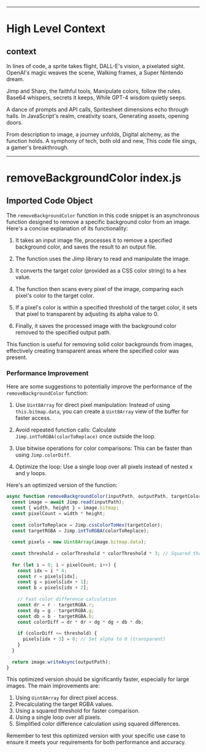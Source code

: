 

  ---
# High Level Context
## context
In lines of code, a sprite takes flight,
DALL-E's vision, a pixelated sight.
OpenAI's magic weaves the scene,
Walking frames, a Super Nintendo dream.

Jimp and Sharp, the faithful tools,
Manipulate colors, follow the rules.
Base64 whispers, secrets it keeps,
While GPT-4 wisdom quietly seeps.

A dance of prompts and API calls,
Spritesheet dimensions echo through halls.
In JavaScript's realm, creativity soars,
Generating assets, opening doors.

From description to image, a journey unfolds,
Digital alchemy, as the function holds.
A symphony of tech, both old and new,
This code file sings, a gamer's breakthrough.


---
# removeBackgroundColor index.js
## Imported Code Object
The `removeBackgroundColor` function in this code snippet is an asynchronous function designed to remove a specific background color from an image. Here's a concise explanation of its functionality:

1. It takes an input image file, processes it to remove a specified background color, and saves the result to an output file.

2. The function uses the Jimp library to read and manipulate the image.

3. It converts the target color (provided as a CSS color string) to a hex value.

4. The function then scans every pixel of the image, comparing each pixel's color to the target color.

5. If a pixel's color is within a specified threshold of the target color, it sets that pixel to transparent by adjusting its alpha value to 0.

6. Finally, it saves the processed image with the background color removed to the specified output path.

This function is useful for removing solid color backgrounds from images, effectively creating transparent areas where the specified color was present.

### Performance Improvement

Here are some suggestions to potentially improve the performance of the `removeBackgroundColor` function:

1. Use `Uint8Array` for direct pixel manipulation:
   Instead of using `this.bitmap.data`, you can create a `Uint8Array` view of the buffer for faster access.

2. Avoid repeated function calls:
   Calculate `Jimp.intToRGBA(colorToReplace)` once outside the loop.

3. Use bitwise operations for color comparisons:
   This can be faster than using `Jimp.colorDiff`.

4. Optimize the loop:
   Use a single loop over all pixels instead of nested x and y loops.

Here's an optimized version of the function:

```javascript
async function removeBackgroundColor(inputPath, outputPath, targetColor, colorThreshold = 0, options = {}) {
  const image = await Jimp.read(inputPath);
  const { width, height } = image.bitmap;
  const pixelCount = width * height;
  
  const colorToReplace = Jimp.cssColorToHex(targetColor);
  const targetRGBA = Jimp.intToRGBA(colorToReplace);
  
  const pixels = new Uint8Array(image.bitmap.data);
  
  const threshold = colorThreshold * colorThreshold * 3; // Squared threshold for faster comparison
  
  for (let i = 0; i < pixelCount; i++) {
    const idx = i * 4;
    const r = pixels[idx];
    const g = pixels[idx + 1];
    const b = pixels[idx + 2];
    
    // Fast color difference calculation
    const dr = r - targetRGBA.r;
    const dg = g - targetRGBA.g;
    const db = b - targetRGBA.b;
    const colorDiff = dr * dr + dg * dg + db * db;
    
    if (colorDiff <= threshold) {
      pixels[idx + 3] = 0; // Set alpha to 0 (transparent)
    }
  }
  
  return image.writeAsync(outputPath);
}
```

This optimized version should be significantly faster, especially for large images. The main improvements are:

1. Using `Uint8Array` for direct pixel access.
2. Precalculating the target RGBA values.
3. Using a squared threshold for faster comparison.
4. Using a single loop over all pixels.
5. Simplified color difference calculation using squared differences.

Remember to test this optimized version with your specific use case to ensure it meets your requirements for both performance and accuracy.

  
